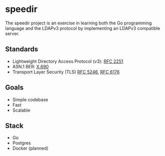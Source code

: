 # speedir
The speedir project is an exercise in learning both the Go programming language and the LDAPv3 protocol by implementing an LDAPv3 compatible server.

## Standards
* Lightweight Directory Access Protocol (v3): [RFC 2251](https://www.ietf.org/rfc/rfc2251.txt)
* ASN.1 BER: [X.690](http://www.itu.int/ITU-T/studygroups/com17/languages/X.690-0207.pdf)
* Transport Layer Security (TLS) [RFC 5246](http://tools.ietf.org/html/rfc5246), [RFC 6176](http://tools.ietf.org/html/rfc6176)

## Goals
* Simple codebase
* Fast
* Scalable

## Stack
* Go
* Postgres
* Docker (planned)
